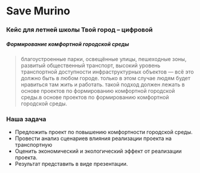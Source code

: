 # Save Murino

### Кейс для летней школы  Твой город – цифровой
##### Формирование комфортной городской среды
> благоустроенные парки, освещённые улицы, пешеходные зоны, развитый
общественный транспорт, высокий уровень транспортной доступности
инфраструктурных объектов — всё это должно быть в любом городе. только в этом
случае людям будет нравиться там жить и работать. такой подход должен лежать
в основе проектов по формированию комфортной городской среды.в основе проектов по формированию комфортной городской среды.

### Наша задача
- Предложить проект по повышению комфортности городской среды.
- Провести анализ сценариев влияния реализации проекта на транспортную
- Оценить экономический и экологический эффект от реализации проекта.
- Результат представить в виде презентации.

